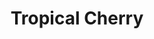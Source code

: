 ---
sw-dress-id: tropical-cherry
sw-dress-name: &title Tropical Cherry
sw-dress-collection-id: simplicite
sw-dress-producer: Amelii
sw-dress-colors:
  - слонова кост
sw-dress-sizes: от XS до XXL
sw-dress-modelSize: S, слонова кост
sw-dress-price: 2150
sw-dress-description: &desc |-
  Рокля, която ще впечатли всеки. Внушителна, но в същото време много елегантна рокля от шифон в цвят слонова кост с цепка и обемен ръкав. Подходяща за всеки стил сватба, моделът показва класа и лукс, без да й е необходимо нищо в повече.
sw-dress-photos:
  - head
  - front
  - back
  - close
  - moving
  - back-2

title: *title
description: *desc
layout: dress
image: /assets/images/dresses/tropical-cherry-front-1280.JPG
permalink: /dresses/tropical-cherry
---
